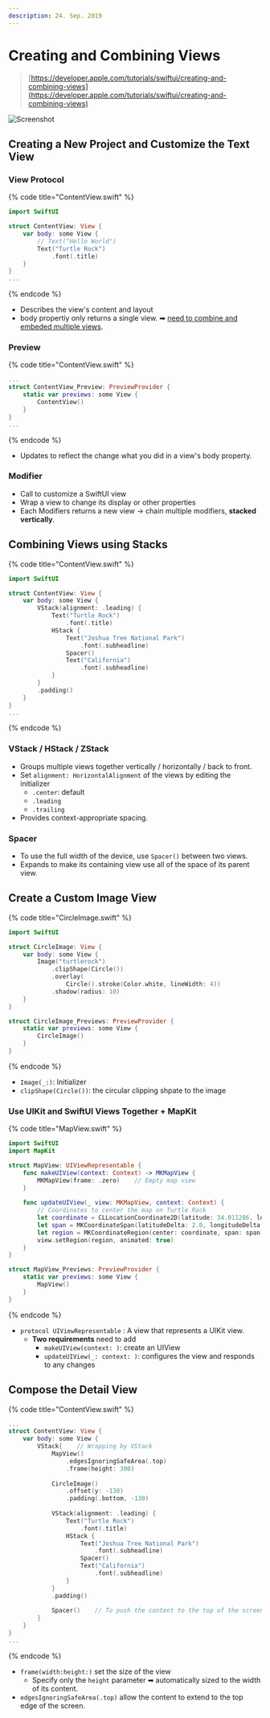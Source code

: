 ```yaml
---
description: 24. Sep. 2019
---
```


# Creating and Combining Views

> [https://developer.apple.com/tutorials/swiftui/creating-and-combining-views](https://developer.apple.com/tutorials/swiftui/creating-and-combining-views)

![Screenshot](../../../.gitbook/assets/screenshot.png)

## Creating a New Project and Customize the Text View

### View Protocol

{% code title="ContentView.swift" %}
```swift
import SwiftUI

struct ContentView: View {
    var body: some View {
        // Text("Hello World")
        Text("Turtle Rock")
            .font(.title)
    }
}
...
```
{% endcode %}

* Describes the view's content and layout
* body propertiy only returns a single view. ➡ [need to combine and embeded multiple views](creating-and-combining-views.md#combining-views-using-stacks).

### Preview

{% code title="ContentView.swift" %}
```swift
...
struct ContentView_Preview: PreviewProvider {
    static var previews: some View {
        ContentView()
    }
}
...
```
{% endcode %}

* Updates to reflect the change what you did in a view's body property.

### Modifier

* Call to customize a SwiftUI view
* Wrap a view to change its display or other properties
* Each Modifiers returns a new view -&gt; chain multiple modifiers, **stacked vertically**. 

## Combining Views using Stacks

{% code title="ContentView.swift" %}
```swift
import SwiftUI

struct ContentView: View {
    var body: some View {
        VStack(alignment: .leading) {
            Text("Turtle Rock")
                .font(.title)
            HStack {
                Text("Joshua Tree National Park")
                    .font(.subheadline)
                Spacer()
                Text("California")
                    .font(.subheadline)
            }
        }
        .padding()
    }
}
...
```
{% endcode %}

### VStack / HStack / ZStack

* Groups multiple views together vertically / horizontally / back to front.
* Set `alignment: HorizontalAlignment` of the views by editing the initializer
  * `.center`: default
  * `.leading`
  * `.trailing`
* Provides context-appropriate spacing.

### Spacer

* To use the full width of the device, use `Spacer()` between two views.
* Expands to make its containing view use all of the space of its parent view.

## Create a Custom Image View

{% code title="CircleImage.swift" %}
```swift
import SwiftUI

struct CircleImage: View {
    var body: some View {
        Image("turtlerock")
            .clipShape(Circle())
            .overlay(
                Circle().stroke(Color.white, lineWidth: 4))
            .shadow(radius: 10)   
    }
}

struct CircleImage_Previews: PreviewProvider {
    static var previews: some View {
        CircleImage()
    }
}
```
{% endcode %}

* `Image(_:)`: Initializer
* `clipShape(Circle())`: the circular clipping shpate to the image

### Use UIKit and SwiftUI Views Together + MapKit

{% code title="MapView.swift" %}
```swift
import SwiftUI
import MapKit

struct MapView: UIViewRepresentable {
    func makeUIView(context: Context) -> MKMapView {
        MKMapView(frame: .zero)    // Empty map view
    }
    
    func updateUIView(_ view: MKMapView, context: Context) {
        // Coordinates to center the map on Turtle Rock
        let coordinate = CLLocationCoordinate2D(latitude: 34.011286, longitude: -116.166868)
        let span = MKCoordinateSpan(latitudeDelta: 2.0, longitudeDelta: 2.0)
        let region = MKCoordinateRegion(center: coordinate, span: span)
        view.setRegion(region, animated: true)
    }
}

struct MapView_Previews: PreviewProvider {
    static var previews: some View {
        MapView()
    }
}
```
{% endcode %}

* `protocol UIViewRepresentable` : A view that represents a UIKit view.
  * **Two requirements** need to add
    * `makeUIView(context: )`: create an UIView
    * `updateUIView(_: context: )`: configures the view and responds to any changes

## Compose the Detail View

{% code title="ContentView.swift" %}
```swift
...
struct ContentView: View {
    var body: some View {
        VStack{    // Wrapping by VStack
            MapView()
                .edgesIgnoringSafeArea(.top)
                .frame(height: 300)
            
            CircleImage()
                .offset(y: -130)
                .padding(.bottom, -130)
            
            VStack(alignment: .leading) {
                Text("Turtle Rock")
                    .font(.title)
                HStack {
                    Text("Joshua Tree National Park")
                        .font(.subheadline)
                    Spacer()
                    Text("California")
                        .font(.subheadline)
                }
            }
            .padding()
            
            Spacer()    // To push the content to the top of the screen.
        }
    }
}
...
```
{% endcode %}

* `frame(width:height:)` set the size of the view
  * Specify only the `height` parameter ➡ automatically sized to the width of its content.
* `edgesIgnoringSafeArea(.top)` allow the content to extend to the top edge of the screen.

